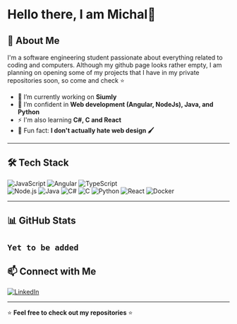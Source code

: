 # Hello there, I am Michal👋

## 🚀 About Me
I'm a software engineering student passionate about everything related to coding and computers. Although my github page looks rather empty, I am planning on opening some of my projects that I have in my private repositories soon, so come and check ⭐️

- 🔭 I’m currently working on **Siumly**
- 🌱 I’m confident in **Web development (Angular, NodeJs), Java, and Python**
- ⚡ I'm also learning **C#, C and React**
- 👋 Fun fact: **I don't actually hate web design 🖌️**

---

## 🛠️ Tech Stack
![JavaScript](https://img.shields.io/badge/JavaScript-F7DF1E?style=for-the-badge&logo=javascript&logoColor=black)
![Angular](https://img.shields.io/badge/Angular-DD0031?style=for-the-badge&logo=angular&logoColor=white)
![TypeScript](https://img.shields.io/badge/TypeScript-3178C6?style=for-the-badge&logo=typescript&logoColor=white)  
![Node.js](https://img.shields.io/badge/Node.js-339933?style=for-the-badge&logo=nodedotjs&logoColor=white)
![Java](https://img.shields.io/badge/Java-007396?style=for-the-badge&logo=java&logoColor=white)
![C#](https://img.shields.io/badge/C%23-239120?style=for-the-badge&logo=csharp&logoColor=white)
![C](https://img.shields.io/badge/C-00599C?style=for-the-badge&logo=c&logoColor=white)
![Python](https://img.shields.io/badge/Python-3776AB?style=for-the-badge&logo=python&logoColor=white)
![React](https://img.shields.io/badge/React-20232A?style=for-the-badge&logo=react&logoColor=61DAFB)
![Docker](https://img.shields.io/badge/Docker-2496ED?style=for-the-badge&logo=docker&logoColor=white)

---

## 📊 GitHub Stats
`Yet to be added`
---

## 📫 Connect with Me
[![LinkedIn](https://img.shields.io/badge/LinkedIn-0A66C2?style=for-the-badge&logo=linkedin&logoColor=white)](https://www.linkedin.com/in/michal-valko-68b86a329/)

---

⭐️ **Feel free to check out my repositories** ⭐️
